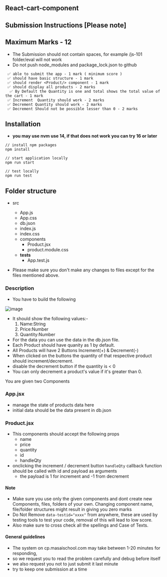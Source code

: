 ## React-cart-component

## Submission Instructions [Please note]

## Maximum Marks - 12

- The Submission should not contain spaces, for example /js-101 folder/eval will not work
- Do not push node_modules and package_lock.json to github

```
 ✅ able to submit the app - 1 mark ( minimum score )
 ✅ should have basic structure - 1 mark
 ✅ should render <Product/> component - 1 mark
 ✅ should display all products - 2 marks
  ✅ By Default the Quantity is one and total shows the total value of the cart - 1 mark
 ✅ Increment  Quantity should work - 2 marks
 ✅ Decrement Quantity should work - 2 marks
 ✅ Decrement Should not be possible lesser than 0 - 2 marks

```

## Installation

- **you may use nvm use 14, if that does not work you can try 16 or later**

```
// install npm packages
npm install

// start application locally
npm run start

// test locally
npm run test
```

## Folder structure

- src

  - App.js
  - App.css
  - db.json
  - index.js
  - index.css
  - components
    - Product.jsx
    - product.module.css
  - **tests**
    - App.test.js

- Please make sure you don't make any changes to files except for the files mentioned above.

### Description

- You have to build the following

![image](https://i.imgur.com/3VMxMq1.png)

- It should show the following values:-
  1.  Name:String
  2.  Price:Number
  3.  Quantity:Number
- For the data you can use the data in the db.json file.
- Each Product should have quanity as 1 by default.
- All Products will have 2 Buttons Increment(+) & Decrement(-)
- When clicked on the buttons the quantity of that respective product should increment/decrement.
- disable the decrement button if the quantity is < 0
- You can only decrement a product's value if it's greater than 0.

You are given two Components

### App.jsx

- manage the state of products data here
- initial data should be the data present in db.json

### Product.jsx

- This components should accept the following props
  - name
  - price
  - quantity
  - id
  - handleQty
- onclicking the increment / decrement button `handleQty` callback function should be called with id and payload as arguments
  - the payload is 1 for increment and -1 from decrement

#### **Note**

- Make sure you use only the given components and dont create new Components, files, folders of your own. Changing component name, file/folder structures might result in giving you zero marks
- Do Not Remove `data-testid="xxxx"` from anywhere, these are used by testing tools to test your code, removal of this will lead to low score.
- Also make sure to cross check all the spellings and Case of Texts.

#### General guidelines

- The system on cp.masaischool.com may take between 1-20 minutes for responding,
- so we request you to read the problem carefully and debug before itself
- we also request you not to just submit it last minute
- try to keep one submission at a time
